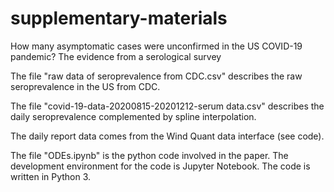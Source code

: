 # supplementary-materials
How many asymptomatic cases were unconfirmed in the US COVID-19 pandemic? The evidence from a serological survey

The file "raw data of seroprevalence from CDC.csv" describes the raw seroprevalence in the US from CDC.

The file "covid-19-data-20200815-20201212-serum data.csv" describes the daily seroprevalence complemented by spline interpolation. 

The daily report data comes from the Wind Quant data interface (see code). 

The file "ODEs.ipynb" is the python code involved in the paper. The development environment for the code is Jupyter Notebook. The code is written in Python 3.
